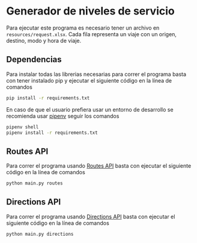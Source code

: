 # Generador de niveles de servicio

Para ejecutar este programa es necesario tener un archivo en  `resources/request.xlsx`. Cada fila representa un viaje con un origen, destino, modo y hora de viaje. 
## Dependencias

Para instalar todas las librerias necesarias para correr el programa basta con tener instalado pip y ejecutar el siguiente código en la línea de comandos
```sh
pip install -r requirements.txt
```
En caso de que el usuario prefiera usar un entorno de desarrollo se recomienda usar [pipenv](https://pypi.org/project/pipenv/) seguir los comandos 
```sh
pipenv shell
pipenv install -r requirements.txt
```
## Routes API

Para correr el programa usando [Routes API](https://developers.google.com/maps/documentation/routes) basta con ejecutar el siguiente código en la línea de comandos 

```sh
python main.py routes
```

## Directions API

Para correr el programa usando [Directions API](https://developers.google.com/maps/documentation/directions)  basta con ejecutar el siguiente código en la línea de comandos 

```sh
python main.py directions
```